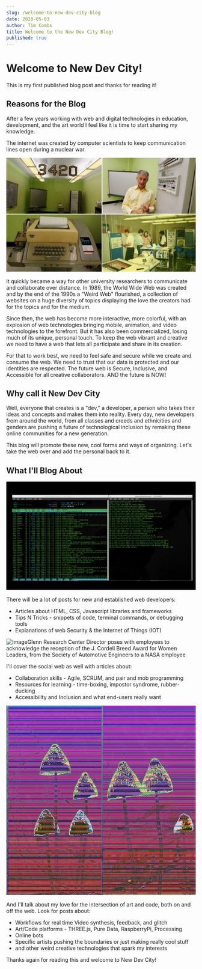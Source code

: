 ```yaml
---
slug: /welcome-to-new-dev-city-blog
date: 2020-05-03
author: Tim Combs
title: Welcome to the New Dev City Blog!
published: true
---
```


# Welcome to New Dev City!

This is my first published blog post and thanks for reading it!

## Reasons for the Blog

After a few years working with web and digital technologies in education, development, and the art world I feel like it is time to start sharing my knowledge.

The internet was created by computer scientists to keep communication lines open during a nuclear war. 

![First internet node at U C L A](../images/first-internet-node.jpg "First internet node at U C L A")

It quickly became a way for other university researchers to communicate and collaborate over distance. In 1989, the World Wide Web was created and by the end of the 1990s a "Weird Web" flourished, a collection of websites on a huge diversity of topics displaying the love the creators had for the topics and for the medium. 

Since then, the web has become more interactive, more colorful, with an explosion of web technologies bringing mobile, animation, and video technologies to the forefront. But it has also been commercialized, losing much of its unique, personal touch. To keep the web vibrant and creative we need to have a web that lets all participate and share in its creation.

For that to work best, we need to feel safe and secure while we create and consume the web. We need to trust that our data is protected and our identities are respected. The future web is Secure, Inclusive, and Accessible for all creative collaborators. AND the future is NOW!

## Why call it New Dev City

Well, everyone that creates is a "dev," a developer, a person who takes their ideas and concepts and makes them into reality. Every day, new developers from around the world, from all classes and creeds and ethnicities and genders are pushing a future of technological inclusion by remaking these online communities for a new generation.

This blog will promote these new, cool forms and ways of organizing. Let's take the web over and add the personal back to it.

## What I'll Blog About
![stock image of linux terminal code](../images/linux-code.png "Stock image of linux terminal code")

There will be a lot of posts for new and established web developers:
- Articles about HTML, CSS, Javascript libraries and frameworks
- Tips N Tricks - snippets of code, terminal commands, or debugging tools
- Explanations of web Security & the Internet of Things (IOT)

![imageGlenn Research Center Director poses with employees to acknowledge the reception of the J. Cordell Breed Award for Women Leaders, from the Society of Automotive Engineers to a NASA employee](../images/nasa-women-leaders.jpg "imageGlenn Research Center Director poses with employees to acknowledge the reception of the J. Cordell Breed Award for Women Leaders, from the Society of Automotive Engineers to a NASA employee")

I'll cover the social web as well with articles about:
- Collaboration skills - Agile, SCRUM, and pair and mob programming
- Resources for learning - time-boxing, impostor syndrome, rubber-ducking
- Accessibility and Inclusion and what end-users really want

![glitched-shrooms](../images/glitched-shrooms.jpg "glitched shrooms")

And I'll talk about my love for the intersection of art and code, both on and off the web. Look for posts about:
- Workflows for real time Video synthesis, feedback, and glitch
- Art/Code platforms - THREE.js, Pure Data, RaspberryPi, Processing
- Online bots
- Specific artists pushing the boundaries or just making really cool stuff
- and other weird creative technologies that spark my interests

Thanks again for reading this and welcome to New Dev City!